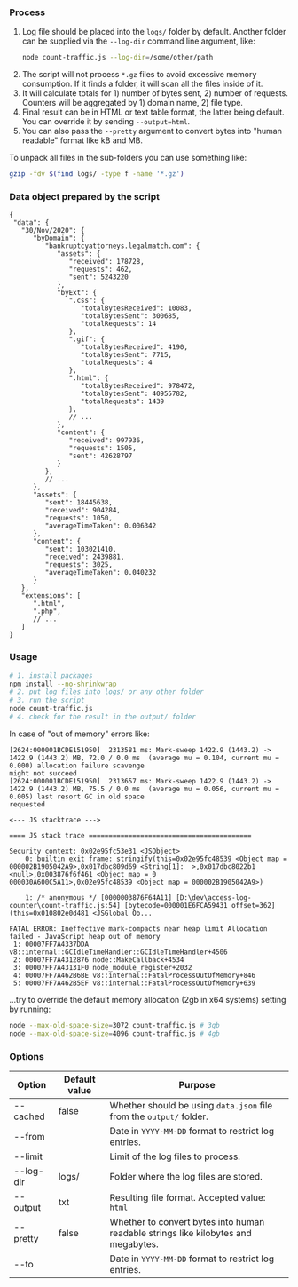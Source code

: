 ### Process

1. Log file should be placed into the `logs/` folder by default. Another folder can be supplied via the `--log-dir` command line argument, like:
    ```sh
    node count-traffic.js --log-dir=/some/other/path
    ```
1. The script will not process `*.gz` files to avoid excessive memory consumption. If it finds a folder, it will scan all the files inside of it.
1. It will calculate totals for 1) number of bytes sent, 2) number of requests. Counters will be aggregated by 1) domain name, 2) file type.
1. Final result can be in HTML or text table format, the latter being default. You can override it by sending `--output=html`.
1. You can also pass the `--pretty` argument to convert bytes into "human readable" format like kB and MB.

To unpack all files in the sub-folders you can use something like:

```sh
gzip -fdv $(find logs/ -type f -name '*.gz')
```

### Data object prepared by the script

```
{
 "data": {
   "30/Nov/2020": {
      "byDomain": {
         "bankruptcyattorneys.legalmatch.com": {
            "assets": {
               "received": 178728,
               "requests": 462,
               "sent": 5243220
            },
            "byExt": {
               ".css": {
                  "totalBytesReceived": 10083,
                  "totalBytesSent": 300685,
                  "totalRequests": 14
               },
               ".gif": {
                  "totalBytesReceived": 4190,
                  "totalBytesSent": 7715,
                  "totalRequests": 4
               },
               ".html": {
                  "totalBytesReceived": 978472,
                  "totalBytesSent": 40955782,
                  "totalRequests": 1439
               },
               // ...
            },
            "content": {
               "received": 997936,
               "requests": 1505,
               "sent": 42628797
            }
         },
         // ...
      },
      "assets": {
         "sent": 18445638,
         "received": 904284,
         "requests": 1050,
         "averageTimeTaken": 0.006342
      },
      "content": {
         "sent": 103021410,
         "received": 2439881,
         "requests": 3025,
         "averageTimeTaken": 0.040232
      }
   },
   "extensions": [
      ".html",
      ".php",
      // ...
   ]
}
```

### Usage

```sh
# 1. install packages
npm install --no-shrinkwrap
# 2. put log files into logs/ or any other folder
# 3. run the script
node count-traffic.js
# 4. check for the result in the output/ folder
```

In case of "out of memory" errors like:

```
[2624:000001BCDE151950]  2313581 ms: Mark-sweep 1422.9 (1443.2) -> 1422.9 (1443.2) MB, 72.0 / 0.0 ms  (average mu = 0.104, current mu = 0.000) allocation failure scavenge
might not succeed
[2624:000001BCDE151950]  2313657 ms: Mark-sweep 1422.9 (1443.2) -> 1422.9 (1443.2) MB, 75.5 / 0.0 ms  (average mu = 0.056, current mu = 0.005) last resort GC in old space
requested

<--- JS stacktrace --->

==== JS stack trace =========================================

Security context: 0x02e95fc53e31 <JSObject>
    0: builtin exit frame: stringify(this=0x02e95fc48539 <Object map = 000002B1905042A9>,0x017dbc809d69 <String[1]:  >,0x017dbc8022b1 <null>,0x003876f6f461 <Object map = 0
000030A600C5A11>,0x02e95fc48539 <Object map = 000002B1905042A9>)

    1: /* anonymous */ [0000003876F64A11] [D:\dev\access-log-counter\count-traffic.js:54] [bytecode=000001E6FCA59431 offset=362](this=0x010802e0d481 <JSGlobal Ob...

FATAL ERROR: Ineffective mark-compacts near heap limit Allocation failed - JavaScript heap out of memory
 1: 00007FF7A4337DDA v8::internal::GCIdleTimeHandler::GCIdleTimeHandler+4506
 2: 00007FF7A4312876 node::MakeCallback+4534
 3: 00007FF7A43131F0 node_module_register+2032
 4: 00007FF7A462B6BE v8::internal::FatalProcessOutOfMemory+846
 5: 00007FF7A462B5EF v8::internal::FatalProcessOutOfMemory+639
```

...try to override the default memory allocation (2gb in x64 systems) setting by running:

```sh
node --max-old-space-size=3072 count-traffic.js # 3gb
node --max-old-space-size=4096 count-traffic.js # 4gb
```

### Options

| Option    | Default value | Purpose |
|-----------|---------------|---------|
| --cached  | false         | Whether should be using `data.json` file from the `output/` folder. |
| --from    |               | Date in `YYYY-MM-DD` format to restrict log entries. |
| --limit   |               | Limit of the log files to process. |
| --log-dir | logs/         | Folder where the log files are stored. |
| --output  | txt           | Resulting file format. Accepted value: `html` |
| --pretty  | false         | Whether to convert bytes into human readable strings like kilobytes and megabytes. |
| --to      |               | Date in `YYYY-MM-DD` format to restrict log entries. |
